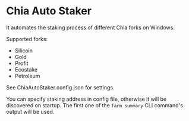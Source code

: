 ﻿# Chia Auto Staker

It automates the staking process of different Chia forks on Windows.

Supported forks:
- Silicoin
- Gold
- Profit
- Ecostake
- Petroleum

See ChiaAutoStaker.config.json for settings.

You can specify staking address in config file, otherwise it will be discovered on startup. The first one of the ```farm summary``` CLI command's output will be used.  
